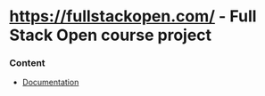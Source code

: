 # https://fullstackopen.com/ - Full Stack Open course project

### Content
- [Documentation](./documentation/)

